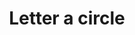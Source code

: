 ---
title: Letter a circle
tags: ["letter", "a", "circle", "alphabet", "round", "shape", "curved"]
icon: letter-a-circle
svg: '<svg xmlns="http://www.w3.org/2000/svg" width="24" height="24" fill="none" viewBox="0 0 24 24" stroke-width="1.5" stroke-linecap="round" stroke-linejoin="round" stroke="currentColor"><path d="M21 12a9 9 0 1 1-18 0 9 9 0 0 1 18 0"/><path d="M14 12.833 12 7.5l-2 5.333m4 0 1 2.667m-1-2.667h-4M9 15.5l1-2.667"/></svg>'
---